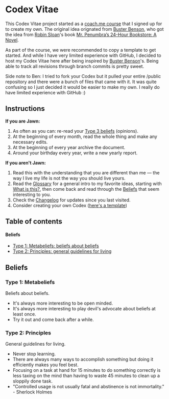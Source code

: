 # Codex Vitae

This Codex Vitae project started as a [coach.me course](https://betterhumans.coach.me/codex-vitae-635f97552092#.8ld2mxf91) that I signed up for to create my own. The original idea orignated from [Buster Benson](https://medium.com/u/5142451174a3), who got the idea from [Robin Sloan](https://medium.com/u/d3db58adb93a)'s book [Mr. Penumbra’s 24-Hour Bookstore: A Novel](http://www.amazon.com/gp/product/B008FPOIT6/ref=as_li_ss_tl?ie=UTF8&camp=1789&creative=390957&creativeASIN=B008FPOIT6&linkCode=as2&tag=mockerybird). 

As part of the course, we were recommended to copy a template to get started. And while I have very limited experience with GitHub, I decided to host my Codex Vitae here after being inspired by [Buster Benson](https://github.com/busterbenson/public/blob/master/Codex.md#codex-vitae)'s. Being able to track all revisions through branch commits is pretty sweet.

Side note to Ben: I tried to fork your Codex but it pulled your entire /public repository and there were a bunch of files that came with it. It was quite confusing so I just decided it would be easier to make my own. I really do have limited experience with GitHub :)

## Instructions

**If you are Jawn:**

1. As often as you can: re-read your [Type 3 beliefs](#type-3-opinions) (opinions).
2. At the beginning of every month, read the whole thing and make any necessary edits.
3. At the beginning of every year archive the document.
4. Around your birthday every year, write a new yearly report.

**If you aren't Jawn:**

1. Read this with the understanding that you are different than me — the way I live my life is not the way you should live yours.
2. Read the [Glossary](#glossary) for a general intro to my favorite ideas, starting with [What is this?](#what-is-this), then come back and read through the [Beliefs](#beliefs) that seem interesting to you. 
3. Check the [Changelog](https://github.com/jawnatron/public/commits/master/codex_vitae.md) for updates since you last visited.
4. Consider creating your own Codex ([here's a template](https://github.com/busterbenson/public/blob/master/Codex.md#codex-vitae))

## Table of contents

#### Beliefs

- [Type 1: Metabeliefs: beliefs about beliefs](#type-1-metabeliefs)
- [Type 2: Principles: general guidelines for living](#type-2-principles)

## Beliefs

### Type 1: Metabeliefs
Beliefs about beliefs.

- It's always more interesting to be open minded.
- It's always more interesting to play devil's advocate about beliefs at least once.
- Try it out and come back after a while.

### Type 2: Principles
General guidelines for living.

- Never stop learning.
- There are always many ways to accomplish something but doing it efficiently makes you feel best.
- Focusing on a task at hand for 15 minutes to do something correctly is less taxing on the mind than having to waste 45 minutes to clean up a sloppily done task.
- "Controlled usage is not usually fatal and abstinence is not immortality." - Sherlock Holmes
